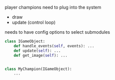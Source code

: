 player champions need to plug into the system

- draw
- update (control loop)

needs to have config options to select submodules

```python
class IGameObject:
    def handle_events(self, events): ...
    def update(self): ...
    def get_image(self): ...


class MyChampion(IGameObject):
    ...
```
    